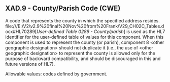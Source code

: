 ## XAD.9 - County/Parish Code (CWE)

A code that represents the county in which the specified address resides. file:///E:\V2\v2.9%20final%20Nov%20from%20Frank\V29_CH02C_Tables.docx#HL70289[_User-defined Table 0289 - County/parish_] is used as the HL7 identifier for the user-defined table of values for this component. When this component is used to represent the county (or parish), component 8 &lt;other geographic designation> should not duplicate it (i.e., the use of &lt;other geographic designation> to represent the county is allowed only for the purpose of backward compatibility, and should be discouraged in this and future versions of HL7).

Allowable values: codes defined by government.
